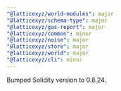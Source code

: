 ```yaml
---
"@latticexyz/world-modules": major
"@latticexyz/schema-type": major
"@latticexyz/gas-report": major
"@latticexyz/common": minor
"@latticexyz/noise": major
"@latticexyz/store": major
"@latticexyz/world": major
"@latticexyz/cli": minor
---
```


Bumped Solidity version to 0.8.24.
